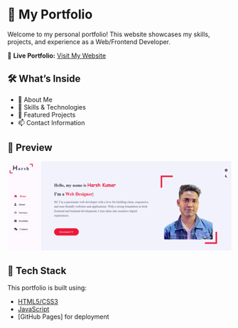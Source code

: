 # 💼 My Portfolio

Welcome to my personal portfolio! This website showcases my skills, projects, and experience as a Web/Frontend Developer.

🔗 **Live Portfolio:** [Visit My Website](https://krharsh007.github.io/Portfolio/)

## 🛠️ What’s Inside

- 🧠 About Me  
- 🧰 Skills & Technologies  
- 🚀 Featured Projects  
- 📫 Contact Information  

## 📸 Preview

![Portfolio Screenshot](preview.png)  


## 🚧 Tech Stack

This portfolio is built using:

- [HTML5/CSS3](https://developer.mozilla.org/en-US/docs/Web)
- [JavaScript](https://developer.mozilla.org/en-US/docs/Web/JavaScript)
- [GitHub Pages] for deployment

